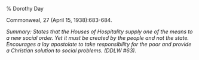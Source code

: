 % Dorothy Day

Commonweal, 27 (April 15, 1938):683-684.

*Summary: States that the Houses of Hospitality supply one of the means
to a new social order. Yet it must be created by the people and not the
state. Encourages a lay apostolate to take responsibility for the poor
and provide a Christian solution to social problems. (DDLW \#63).*


